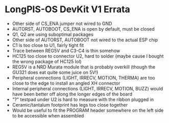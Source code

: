 # LongPIS-OS DevKit V1 Errata

* Other side of CS_ENA jumper not wired to GND
* AUTORST, AUTOBOOT, CS_ENA is open by default, must be closed
* Q1, Q2 are using suboptimal packages
* Other side of AUTORST, AUTOBOOT not wired to the actual ESP chip
* C1 is too close to U1, fairly tight fit
* Trace between REG5V and C3-C4 is thin somehow
* HC125 too close to connector U2, hard to solder (maybe cause I bought the wrong package of HC125 lol)
* REG5V is a NRD Murata module that is probably overkill (though the GU321 does eat quite some juice on 5V!)
* Peripheral connections (LIGHT, IRRECV, MOTION, THERMA) are too close to the edge to install an angled XH connector
* Internal peripheral connections (LIGHT, IRRECV, MOTION, BUZZ) would have been better off along the longer edges of the board
* "?" testpad under U2 is hard to measure with the ribbon plugged in
* Ceramic/tantalum footprint has legs too close together
* Would be useful to fit the PROGRAM header somewhere on the left side to be accessible when assembled